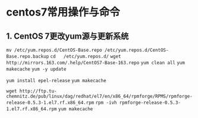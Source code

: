 # centos7常用操作与命令
 
## 1. CentOS 7更改yum源与更新系统

`mv /etc/yum.repos.d/CentOS-Base.repo /etc/yum.repos.d/CentOS-Base.repo.backup`
`cd   /etc/yum.repos.d/`
`wget http://mirrors.163.com/.help/CentOS7-Base-163.repo`
`yum clean all`
`yum makecache`
`yum -y update`

`yum install epel-release`
`yum makecache`

`wget http://ftp.tu-chemnitz.de/pub/linux/dag/redhat/el7/en/x86_64/rpmforge/RPMS/rpmforge-release-0.5.3-1.el7.rf.x86_64.rpm`
`rpm -ivh rpmforge-release-0.5.3-1.el7.rf.x86_64.rpm`
`yum makecache`